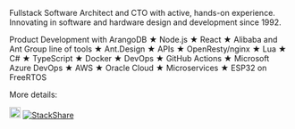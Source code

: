 Fullstack Software Architect and CTO with active, hands-on experience. Innovating in software and hardware design and development since 1992.

Product Development with ArangoDB ★ Node.js ★ React ★ Alibaba and Ant Group line of tools ★ Ant.Design ★ APIs ★ OpenResty/nginx ★ Lua ★ C# ★ TypeScript ★ Docker ★ DevOps ★ GitHub Actions ★ Microsoft Azure DevOps ★ AWS ★ Oracle Cloud ★ Microservices ★ ESP32 on FreeRTOS

More details: 

[<img src="https://static-exp1.licdn.com/sc/h/90y3av2ns08iojcadywbxioqh" width="20">](https://www.linkedin.com/in/skitsanos/) [![StackShare](http://img.shields.io/badge/tech-stack-0690fa.svg?style=flat)](https://stackshare.io/skitsanos/stack)
